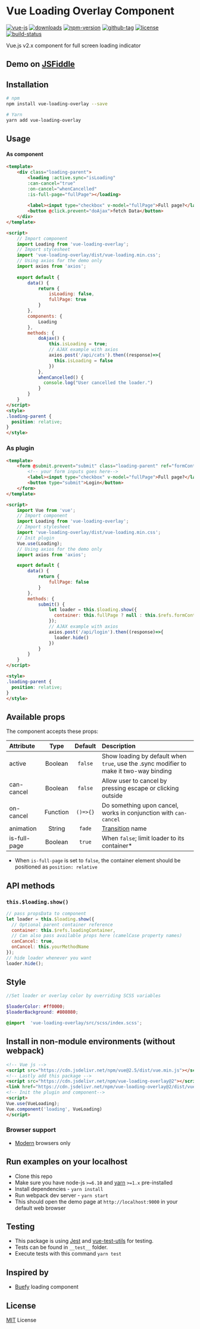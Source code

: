# Vue Loading Overlay Component

[![vue-js](https://img.shields.io/badge/vue.js-2.x-brightgreen.svg?maxAge=604800)](https://vuejs.org/)
[![downloads](https://img.shields.io/npm/dt/vue-loading-overlay.svg)](http://npm-stats.com/~packages/vue-loading-overlay)
[![npm-version](https://img.shields.io/npm/v/vue-loading-overlay.svg)](https://www.npmjs.com/package/vue-loading-overlay)
[![github-tag](https://img.shields.io/github/tag/ankurk91/vue-loading-overlay.svg?maxAge=1800)](https://github.com/ankurk91/vue-loading-overlay/)
[![license](https://img.shields.io/github/license/ankurk91/vue-loading-overlay.svg?maxAge=1800)](https://yarnpkg.com/en/package/vue-loading-overlay)
[![build-status](https://travis-ci.org/ankurk91/vue-loading-overlay.svg?branch=master)](https://travis-ci.org/ankurk91/vue-loading-overlay)

Vue.js v2.x component for full screen loading indicator

## Demo on [JSFiddle](https://jsfiddle.net/ankurk91/w8y8k5wo/)

## Installation
```bash
# npm
npm install vue-loading-overlay --save

# Yarn
yarn add vue-loading-overlay
```

## Usage
#### As component
```html
<template>
    <div class="loading-parent">
        <loading :active.sync="isLoading" 
        :can-cancel="true" 
        :on-cancel="whenCancelled"
        :is-full-page="fullPage"></loading>
        
        <label><input type="checkbox" v-model="fullPage">Full page?</label>
        <button @click.prevent="doAjax">fetch Data</button>
    </div>
</template>

<script>
    // Import component
    import Loading from 'vue-loading-overlay';
    // Import stylesheet
    import 'vue-loading-overlay/dist/vue-loading.min.css';
    // Using axios for the demo only
    import axios from 'axios';
    
    export default {
        data() {
            return {
                isLoading: false,
                fullPage: true
            }
        },
        components: {
            Loading
        },
        methods: {
            doAjax() {
                this.isLoading = true;
                // AJAX example with axios
                axios.post('/api/cats').then((response)=>{
                  this.isLoading = false                
                })
            },
            whenCancelled() {
              console.log("User cancelled the loader.")
            }
        }
    }
</script>
<style>
.loading-parent {
  position: relative;
}
</style>
```

### As plugin
```html
<template>
    <form @submit.prevent="submit" class="loading-parent" ref="formContainer">
        <!-- your form inputs goes here-->
        <label><input type="checkbox" v-model="fullPage">Full page?</label>
        <button type="submit">Login</button>
    </form>
</template>

<script>
    import Vue from 'vue';
    // Import component
    import Loading from 'vue-loading-overlay';
    // Import stylesheet
    import 'vue-loading-overlay/dist/vue-loading.min.css';
    // Init plugin
    Vue.use(Loading);
    // Using axios for the demo only
    import axios from 'axios';

    export default {
        data() {
            return {
                fullPage: false
            }
        },
        methods: {
            submit() {
                let loader = this.$loading.show({
                  container: this.fullPage ? null : this.$refs.formContainer
                });
                // AJAX example with axios
                axios.post('/api/login').then((response)=>{
                  loader.hide()
                })                 
            }
        }
    }
</script>

<style>
.loading-parent {
  position: relative;
}
</style>
```

## Available props
The component accepts these props:

| Attribute        | Type                | Default              | Description      |
| :---             | :---:               | :---:                | :---             |
| active           | Boolean             | `false`              | Show loading by default when `true`, use the .sync modifier to make it two-way binding |
| can-cancel       | Boolean             | `false`              | Allow user to cancel by pressing escape or clicking outside |
| on-cancel        | Function            | `()=>{}`             | Do something upon cancel, works in conjunction with `can-cancel`  |
| animation        | String              | `fade`               | [Transition](https://vuejs.org/v2/guide/transitions.html) name |
| is-full-page     | Boolean             | `true`               | When `false`; limit loader to its container* |

* When `is-full-page` is set to `false`, the container element should be positioned as `position: relative`

## API methods
### `this.$loading.show()`
```js
// pass propsData to component
let loader = this.$loading.show({
  // Optional parent container reference
  container: this.$refs.loadingContainer,
  // Can also pass available props here (camelCase property names)
  canCancel: true,
  onCancel: this.yourMethodName
});
// hide loader whenever you want
loader.hide();
```
## Style
```scss
//Set loader or overlay color by overriding SCSS variables

$loaderColor: #ff0000;
$loaderBackground: #808080;

@import  'vue-loading-overlay/src/scss/index.scss';
```
## Install in non-module environments (without webpack)
```html
<!-- Vue js -->
<script src="https://cdn.jsdelivr.net/npm/vue@2.5/dist/vue.min.js"></script>
<!-- Lastly add this package -->
<script src="https://cdn.jsdelivr.net/npm/vue-loading-overlay@2"></script>
<link href="https://cdn.jsdelivr.net/npm/vue-loading-overlay@2/dist/vue-loading.min.css" rel="stylesheet">
<!-- Init the plugin and component-->
<script>
Vue.use(VueLoading);
Vue.component('loading', VueLoading)
</script>
```

### Browser support
* [Modern](http://browserl.ist/?q=defaults%2C+not+ie+%3E+0%2Cnot+ie_mob+%3E+0) browsers only

## Run examples on your localhost
* Clone this repo
* Make sure you have node-js `>=6.10` and [yarn](https://yarnpkg.com) `>=1.x` pre-installed
* Install dependencies - `yarn install`
* Run webpack dev server - `yarn start`
* This should open the demo page at `http://localhost:9000` in your default web browser 

## Testing
* This package is using [Jest](https://github.com/facebook/jest) and [vue-test-utils](https://github.com/vuejs/vue-test-utils) for testing.
* Tests can be found in `__test__` folder.
* Execute tests with this command `yarn test`

## Inspired by
* [Buefy](https://buefy.github.io/#/documentation/loading) loading component

## License
[MIT](LICENSE.txt) License

